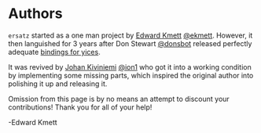 Authors
=======

`ersatz` started as a one man project by [Edward Kmett](mailto:ekmett@gmail.com) [@ekmett](https://github.com/ekmett).
However, it then languished for 3 years after Don Stewart [@donsbot](https://github.com/donsbot) released perfectly adequate [bindings for yices](http://hackage.haskell.org/package/yices-painless).

It was revived by [Johan Kiviniemi](mailto:ersatz@johan.kiviniemi.name) [@ion1](https://github.com/ion1) who got it into a working condition by implementing some missing parts, which inspired the original author into polishing it up and releasing it.

Omission from this page is by no means an attempt to discount your contributions! Thank you for all of your help!

-Edward Kmett
